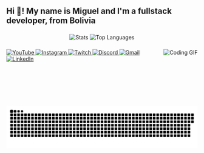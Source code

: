 <h2 align="left">Hi 👋! My name is Miguel and I'm a fullstack developer, from Bolivia</h2>

###

<div align="center">
  <!-- Tus estadísticas de GitHub -->
  <img src="https://github-readme-stats.vercel.app/api?username=mickychog&show_icons=true&theme=dracula" height="150" alt="Stats" />
  <img src="https://github-readme-stats.vercel.app/api/top-langs?username=mickychog&layout=compact&theme=dracula" height="150" alt="Top Languages" />
</div>

###

<!-- Imagen decorativa (opcional) -->
<img align="right" height="150" src="https://" alt="Coding GIF" />

###

<!-- Tus redes sociales -->
<div align="left">
  <!-- Badges con enlaces -->
  <a href="https://youtube.com/" target="_blank">
    <img src="https://img.shields.io/badge/YouTube-FF0000?style=for-the-badge&logo=youtube&logoColor=white" height="35" alt="YouTube" />
  </a>
  <a href="https://instagram.com/mickychog" target="_blank">
    <img src="https://img.shields.io/badge/Instagram-E4405F?style=for-the-badge&logo=instagram&logoColor=white" height="35" alt="Instagram" />
  </a>
  <a href="https://twitch.tv/mickychog" target="_blank">
    <img src="https://img.shields.io/badge/Twitch-9146FF?style=for-the-badge&logo=twitch&logoColor=white" height="35" alt="Twitch" />
  </a>
  <a href="https://discord.gg/tu-invitación" target="_blank">
    <img src="https://img.shields.io/badge/Discord-7289DA?style=for-the-badge&logo=discord&logoColor=white" height="35" alt="Discord" />
  </a>
  <a href="mailto:mickychog31@gmail.com" target="_blank">
    <img src="https://img.shields.io/badge/Gmail-D14836?style=for-the-badge&logo=gmail&logoColor=white" height="35" alt="Gmail" />
  </a>
  <a href="https://www.linkedin.com/in/miguel-choque-garcia/" target="_blank">
    <img src="https://img.shields.io/badge/LinkedIn-0077B5?style=for-the-badge&logo=linkedin&logoColor=white" height="35" alt="LinkedIn" />
  </a>
</div>

###

<!-- Snake Animation (ajusta tu usuario) -->

![Snake animation](https://raw.githubusercontent.com/mickychog/mickychog/output/snake.svg)
